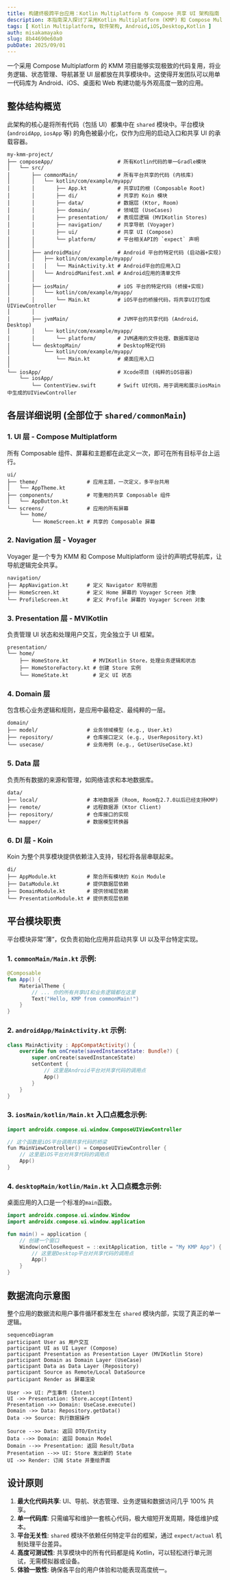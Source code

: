 ```yaml
---
title: 构建终极跨平台应用：Kotlin Multiplatform 与 Compose 共享 UI 架构指南
description: 本指南深入探讨了采用Kotlin Multiplatform (KMP) 和 Compose Multiplatform 框架，构建高性能、高复用率跨平台应用的现代架构。文章详细阐述了如何在一个统一的composeApp模块中，实现业务逻辑、UI、导航、状态管理和数据层的极致代码共享，覆盖Android、iOS和桌面平台。您将了解KMP源集（commonMain, jvmMain, androidMain, iosMain, desktopMain）的精准分层与职责，以及如何运用Voyager进行共享导航、MVIKotlin进行声明式状态管理、Koin进行依赖注入、Room进行本地数据持久化以及Ktor进行网络通信。本架构旨在通过单一代码库，显著加速开发周期，确保跨平台用户体验的一致性，并构建高度可测试、可维护的未来就绪型应用。
tags: [ Kotlin Multiplatform, 软件架构, Android,iOS,Desktop,Kotlin ]
auth: misakamayako
slug: 8b44690e60a0
pubDate: 2025/09/01
---
```


一个采用 Compose Multiplatform 的 KMM 项目能够实现极致的代码复用，将业务逻辑、状态管理、导航甚至 UI 层都放在共享模块中。这使得开发团队可以用单一代码库为 Android、iOS、桌面和 Web 构建功能与外观高度一致的应用。

## 整体结构概览

此架构的核心是将所有代码（包括 UI）都集中在 `shared` 模块中。平台模块 (`androidApp`, `iosApp` 等) 的角色被最小化，仅作为应用的启动入口和共享 UI 的承载容器。

```
my-kmm-project/
├── composeApp/                     # 所有Kotlin代码的单一Gradle模块
│   └── src/
│       ├── commonMain/             # 所有平台共享的代码 (内核库)
│       │   └── kotlin/com/example/myapp/
│       │       ├── App.kt          # 共享UI的根 (Composable Root)
│       │       ├── di/             # 共享的 Koin 模块
│       │       ├── data/           # 数据层 (Ktor, Room)
│       │       ├── domain/         # 领域层 (UseCases)
│       │       ├── presentation/   # 表现层逻辑 (MVIKotlin Stores)
│       │       ├── navigation/     # 共享导航 (Voyager)
│       │       ├── ui/             # 共享 UI (Compose)
│       │       └── platform/       # 平台相关API的 `expect` 声明
│       │
│       ├── androidMain/            # Android 平台的特定代码 (启动器+实现)
│       │   ├── kotlin/com/example/myapp/
│       │   │   └── MainActivity.kt # Android平台的应用入口
│       │   └── AndroidManifest.xml # Android应用的清单文件
│       │
│       ├── iosMain/                # iOS 平台的特定代码 (桥接+实现)
│       │   └── kotlin/com/example/myapp/
│       │       └── Main.kt         # iOS平台的桥接代码，将共享UI打包成UIViewController
│       │
│       ├── jvmMain/                # JVM平台的共享代码 (Android，Desktop)
│       │   └── kotlin/com/example/myapp/
│       │       └── platform/       # JVM通用的文件处理、数据库驱动
│       └── desktopMain/            # Desktop特定代码
│           └── kotlin/com/example/myapp/
│               └── Main.kt         # 桌面应用入口
│
└── iosApp/                         # Xcode项目 (纯粹的iOS容器)
    └── iosApp/
        └── ContentView.swift       # Swift UI代码，用于调用和展示iosMain中生成的UIViewController
```

## 各层详细说明 (全部位于 `shared/commonMain`)

### 1. UI 层 - Compose Multiplatform
所有 Composable 组件、屏幕和主题都在此定义一次，即可在所有目标平台上运行。
```
ui/
├── theme/                # 应用主题，一次定义，多平台共用
│   └── AppTheme.kt
├── components/           # 可重用的共享 Composable 组件
│   └── AppButton.kt
└── screens/              # 应用的所有屏幕
    └── home/
        └── HomeScreen.kt # 共享的 Composable 屏幕
```

### 2. Navigation 层 - Voyager
Voyager 是一个专为 KMM 和 Compose Multiplatform 设计的声明式导航库，让导航逻辑完全共享。
```
navigation/
├── AppNavigation.kt      # 定义 Navigator 和导航图
├── HomeScreen.kt         # 定义 Home 屏幕的 Voyager Screen 对象
└── ProfileScreen.kt      # 定义 Profile 屏幕的 Voyager Screen 对象
```

### 3. Presentation 层 - MVIKotlin
负责管理 UI 状态和处理用户交互，完全独立于 UI 框架。
```
presentation/
└── home/
    ├── HomeStore.kt        # MVIKotlin Store，处理业务逻辑和状态
    ├── HomeStoreFactory.kt # 创建 Store 实例
    └── HomeState.kt        # 定义 UI 状态
```

### 4. Domain 层
包含核心业务逻辑和规则，是应用中最稳定、最纯粹的一层。
```
domain/
├── model/                # 业务领域模型 (e.g., User.kt)
├── repository/           # 仓库接口定义 (e.g., UserRepository.kt)
└── usecase/              # 业务用例 (e.g., GetUserUseCase.kt)
```

### 5. Data 层
负责所有数据的来源和管理，如网络请求和本地数据库。
```
data/
├── local/                # 本地数据源 (Room, Room在2.7.0以后已经支持KMP)
├── remote/               # 远程数据源 (Ktor Client)
├── repository/           # 仓库接口的实现
└── mapper/               # 数据模型转换器
```

### 6. DI 层 - Koin
Koin 为整个共享模块提供依赖注入支持，轻松将各层串联起来。
```
di/
├── AppModule.kt          # 聚合所有模块的 Koin Module
├── DataModule.kt         # 提供数据层依赖
├── DomainModule.kt       # 提供领域层依赖
└── PresentationModule.kt # 提供表现层依赖
```

## 平台模块职责

平台模块非常“薄”，仅负责初始化应用并启动共享 UI 以及平台特定实现。

### 1. **`commonMain/Main.kt` 示例:**
```kotlin
@Composable
fun App() {
    MaterialTheme {
        // ... 你的所有共享UI和业务逻辑都在这里
        Text("Hello, KMP from commonMain!")
    }
}
```
### 2. **`androidApp/MainActivity.kt` 示例:**
```kotlin
class MainActivity : AppCompatActivity() {
    override fun onCreate(savedInstanceState: Bundle?) {
        super.onCreate(savedInstanceState)
        setContent {
            // 这里是Android平台对共享代码的调用点
            App()
        }
    }
}
```

### 3. **`iosMain/kotlin/Main.kt` 入口点概念示例:**
```swift
import androidx.compose.ui.window.ComposeUIViewController

// 这个函数是iOS平台调用共享代码的桥梁
fun MainViewController() = ComposeUIViewController {
    // 这里是iOS平台对共享代码的调用点
    App() 
}
```

### 4. **`desktopMain/kotlin/Main.kt` 入口点概念示例:**

桌面应用的入口是一个标准的`main`函数。

```kotlin
import androidx.compose.ui.window.Window
import androidx.compose.ui.window.application

fun main() = application {
    // 创建一个窗口
    Window(onCloseRequest = ::exitApplication, title = "My KMP App") {
        // 这里是Desktop平台对共享代码的调用点
        App()
    }
}
```

## 数据流向示意图

整个应用的数据流和用户事件循环都发生在 `shared` 模块内部，实现了真正的单一逻辑。
```mermaid
sequenceDiagram
participant User as 用户交互
participant UI as UI Layer (Compose)
participant Presentation as Presentation Layer (MVIKotlin Store)
participant Domain as Domain Layer (UseCase)
participant Data as Data Layer (Repository)
participant Source as Remote/Local DataSource
participant Render as 屏幕渲染

User ->> UI: 产生事件 (Intent)
UI ->> Presentation: Store.accept(Intent)
Presentation ->> Domain: UseCase.execute()
Domain ->> Data: Repository.getData()
Data ->> Source: 执行数据操作

Source -->> Data: 返回 DTO/Entity
Data -->> Domain: 返回 Domain Model
Domain -->> Presentation: 返回 Result/Data
Presentation -->> UI: Store 发出新的 State
UI ->> Render: 订阅 State 并重绘界面
```
## 设计原则

1.  **最大化代码共享**: UI、导航、状态管理、业务逻辑和数据访问几乎 100% 共享。
2.  **单一代码库**: 只需编写和维护一套核心代码，极大缩短开发周期，降低维护成本。
3.  **平台无关性**: `shared` 模块不依赖任何特定平台的框架，通过 `expect/actual` 机制处理平台差异。
4.  **高度可测试性**: 共享模块中的所有代码都是纯 Kotlin，可以轻松进行单元测试，无需模拟器或设备。
5.  **体验一致性**: 确保各平台的用户体验和功能表现高度统一。